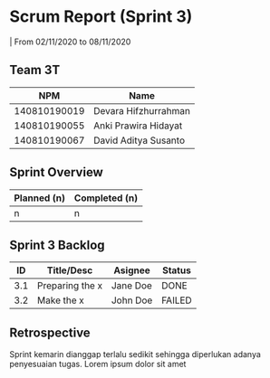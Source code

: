 # Scrum Report (Sprint 3)
| From 02/11/2020 to 08/11/2020

## Team 3T
| NPM           | Name        |
| ------------- |-------------|
| 140810190019  | Devara Hifzhurrahman    |
| 140810190055  | Anki Prawira Hidayat   |
| 140810190067  | David Aditya Susanto |

## Sprint Overview
| Planned (n)   | Completed (n) |
| ------------- |-------------- |
| n             | n             |

## Sprint 3 Backlog

| ID  | Title/Desc | Asignee | Status |
| --- | ---------- | ------- | ------ |
| 3.1 | Preparing the x | Jane Doe | DONE |
| 3.2 | Make the x | John Doe | FAILED |

## Retrospective 

Sprint kemarin dianggap terlalu sedikit sehingga diperlukan adanya penyesuaian tugas. Lorem ipsum dolor sit amet

